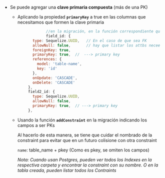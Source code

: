 - Se puede agregar una **clave primaria compuesta** (más de una PK)
    - Aplicando la propiedad ******************`primaryKey`****************** a true en las columnas que necesitamos que formen la clave primaria
    
    ```jsx
    				//en la migración, en la función correspondiente que creará la tabla
    				field_id: {
              type: Sequelize.UUID,   // En el caso de que sea FK
              allowNull: false,       // hay que listar los attbs neceesarios
              foreignKey: true,
              primaryKey: true,  //  ---> primary key
              references: {
                model: 'table-name',
                key: 'id'
              },
              onUpdate: 'CASCADE',
              onDelete: 'CASCADE'
            },
            field2_id: {
              type: Sequelize.UUID,
              allowNull: false,
              primaryKey: true,  // ---> primary key
            },
    ```
    
    - Usando la función **`addConstraint`** en la migración indicando los campos a ser PKs
        
        Al hacerlo de esta manera, se tiene que cuidar el nombrado de la constraint para evitar que en un futuro colisione con otra constraint
        
        `name`: table_name + pkey     (Como es pkey, se omiten los campos)
        
        *Nota: Cuando usan Postgres, pueden ver todos los Indexes en la respectiva carpeta y encontrar la constraint con su nombre. O en la tabla creada, pueden listar todos los Contraints*
